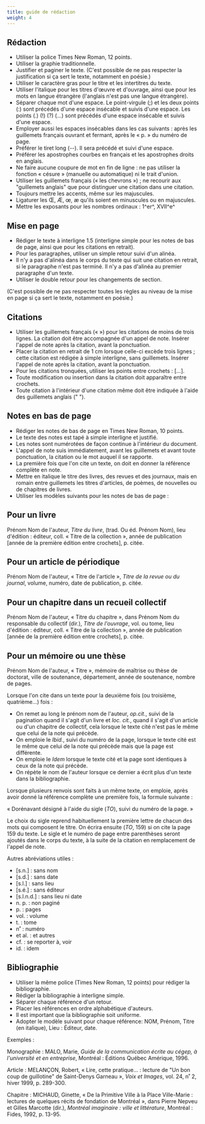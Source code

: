 ```yaml
---
title: guide de rédaction
weight: 4
---
```


## Rédaction

- Utiliser la police Times New Roman, 12 points.
- Utiliser la graphie traditionnelle.
- Justifier et paginer le texte. (C'est possible de ne pas respecter
  la justification si ça sert le texte, notamment en poésie.)
- Utiliser le caractère gras pour le titre et les intertitres du
  texte.
- Utiliser l'italique pour les titres d'œuvre et d'ouvrage, ainsi que
  pour les mots en langue étrangère (l'anglais n'est pas une langue
  étrangère).
- Séparer chaque mot d'une espace. Le point-virgule (;) et les deux
  points (:) sont précédés d'une espace insécable et suivis d'une
  espace. Les points (.) (!) (?) (...) sont précédés d'une espace
  insécable et suivis d'une espace.
- Employer aussi les espaces insécables dans les cas suivants : après
  les guillemets français ouvrant et fermant, après le « p. » du
  numéro de page.
- Préférer le tiret long (--). Il sera précédé et suivi d'une espace.
- Préférer les apostrophes courbes en français et les apostrophes
  droits en anglais.
- Ne faire aucune coupure de mot en fin de ligne : ne pas utiliser la
  fonction « césure » (manuelle ou automatique) ni le trait d'union.
- Utiliser les guillemets français (« les chevrons ») ; ne recourir
  aux \"guillemets anglais\" que pour distinguer une citation dans une
  citation.
- Toujours mettre les accents, même sur les majuscules.
- Ligaturer les Œ, Æ, œ, æ qu'ils soient en minuscules ou en
  majuscules.
- Mettre les exposants pour les nombres ordinaux : 1^er^, XVII^e^

## Mise en page

- Rédiger le texte à interligne 1.5 (interligne simple pour les notes
  de bas de page, ainsi que pour les citations en retrait).
- Pour les paragraphes, utiliser un simple retour suivi d'un alinéa.
- Il n'y a pas d'alinéa dans le corps du texte qui suit une citation
  en retrait, si le paragraphe n'est pas terminé. Il n'y a pas
  d'alinéa au premier paragraphe d'un texte.
- Utiliser le double retour pour les changements de section.

(C'est possible de ne pas respecter toutes les règles au niveau de la
mise en page si ça sert le texte, notamment en poésie.)

## Citations

- Utiliser les guillemets français (« ») pour les citations de moins
  de trois lignes. La citation doit être accompagnée d'un appel de
  note. Insérer l'appel de note après la citation, avant la
  ponctuation.
- Placer la citation en retrait de 1 cm lorsque celle-ci excède trois
  lignes ; cette citation est rédigée à simple interligne, sans
  guillemets. Insérer l'appel de note après la citation, avant la
  ponctuation.
- Pour les citations tronquées, utiliser les points entre crochets :
  \[...\].
- Toute modification ou insertion dans la citation doit apparaître
  entre crochets.
- Toute citation à l'intérieur d'une citation même doit être indiquée
  à l'aide des guillemets anglais (" ").

## Notes en bas de page

- Rédiger les notes de bas de page en Times New Roman, 10 points.
- Le texte des notes est tapé à simple interligne et justifié.
- Les notes sont numérotées de façon continue à l'intérieur du
  document.
- L'appel de note suis immédiatement, avant les guillemets et avant
  toute ponctuation, la citation ou le mot auquel il se rapporte.
- La première fois que l'on cite un texte, on doit en donner la
  référence complète en note.
- Mettre en italique le titre des livres, des revues et des journaux,
  mais en romain entre guillemets les titres d'articles, de poèmes, de
  nouvelles ou de chapitres de livres.
- Utiliser les modèles suivants pour les notes de bas de page :

## Pour un livre

Prénom Nom de l'auteur, *Titre du livre*, (trad. Ou éd. Prénom Nom),
lieu d'édition : éditeur, coll. « Titre de la collection », année de
publication \[année de la première édition entre crochets\], p. citée.

## Pour un article de périodique

Prénom Nom de l'auteur, « Titre de l'article », *Titre de la revue ou du
journal*, volume, numéro, date de publication, p. citée.

## Pour un chapitre dans un recueil collectif

Prénom Nom de l'auteur, « Titre du chapitre », dans Prénom Nom du
responsable du collectif (dir.), *Titre de l'ouvrage*, vol. ou tome,
lieu d'édition : éditeur, coll. « Titre de la collection », année de
publication \[année de la première édition entre crochets\], p. citée.

## Pour un mémoire ou une thèse

Prénom Nom de l'auteur, « Titre », mémoire de maîtrise ou thèse de
doctorat, ville de soutenance, département, année de soutenance, nombre
de pages.

Lorsque l'on cite dans un texte pour la deuxième fois (ou troisième,
quatrième...) fois :

- On remet au long le prénom nom de l'auteur, *op.cit.*, suivi de la
  pagination quand il s'agit d'un livre et *loc. cit.*, quand il
  s'agit d'un article ou d'un chapitre de collectif, cela lorsque le
  texte cité n'est pas le même que celui de la note qui précède.
- On emploie le *Ibid.*, suivi du numéro de la page, lorsque le texte
  cité est le même que celui de la note qui précède mais que la page
  est différente.
- On emploie le *Idem* lorsque le texte cité et la page sont
  identiques à ceux de la note qui précède.
- On répète le nom de l'auteur lorsque ce dernier a écrit plus d'un
  texte dans la bibliographie.

Lorsque plusieurs renvois sont faits à un même texte, on emploie, après
avoir donné la référence complète une première fois, la formule
suivante :

« Dorénavant désigné à l'aide du sigle (*TO*), suivi du numéro de la
page. »

Le choix du sigle reprend habituellement la première lettre de chacun
des mots qui composent le titre. On écrira ensuite (*TO*, 159) si on
cite la page 159 du texte. Le sigle et le numéro de page entre
parenthèses seront ajoutés dans le corps du texte, à la suite de la
citation en remplacement de l'appel de note.

Autres abréviations utiles :

- \[s.n.\] : sans nom
- \[s.d.\] : sans date
- \[s.l.\] : sans lieu
- \[s.é.\] : sans éditeur
- \[s.l.n.d.\] : sans lieu ni date
- n\. p. : non paginé
- p\. : pages
- vol. : volume
- t\. : tome
- n˚ : numéro
- et al. : et autres
- cf. : se reporter à, voir
- id. : idem

## Bibliographie

- Utiliser la même police (Times New Roman, 12 points) pour rédiger la
  bibliographie.
- Rédiger la bibliographie à interligne simple.
- Séparer chaque référence d'un retour.
- Placer les références en ordre alphabétique d'auteurs.
- Il est important que la bibliographie soit uniforme.
- Adopter le modèle suivant pour chaque référence: NOM, Prénom, Titre
  (en italique), Lieu : Éditeur, date.

Exemples :

Monographie : MALO, Marie, *Guide de la communication écrite au cégep, à
l'université et en entreprise*, Montréal : Éditions Québec Amérique,
1996.

Article : MELANÇON, Robert, « Lire, cette pratique... : lecture de "Un
bon coup de guillotine" de Saint-Denys Garneau », *Voix et Images*, vol.
24, n˚ 2, hiver 1999, p. 289-300.

Chapitre : MICHAUD, Ginette, « De la Primitive Ville à la Place
Ville-Marie : lectures de quelques récits de fondation de Montréal »,
dans Pierre Nepveu et Gilles Marcotte (dir.), *Montréal imaginaire :
ville et littérature*, Montréal : Fides, 1992, p. 13-95.
